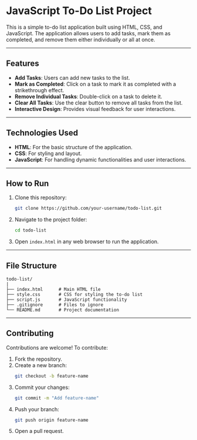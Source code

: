# JavaScript To-Do List Project

This is a simple to-do list application built using HTML, CSS, and JavaScript. The application allows users to add tasks, mark them as completed, and remove them either individually or all at once.

---

## Features
- **Add Tasks**: Users can add new tasks to the list.
- **Mark as Completed**: Click on a task to mark it as completed with a strikethrough effect.
- **Remove Individual Tasks**: Double-click on a task to delete it.
- **Clear All Tasks**: Use the clear button to remove all tasks from the list.
- **Interactive Design**: Provides visual feedback for user interactions.

---

## Technologies Used
- **HTML**: For the basic structure of the application.
- **CSS**: For styling and layout.
- **JavaScript**: For handling dynamic functionalities and user interactions.

---

## How to Run
1. Clone this repository:
   ```bash
   git clone https://github.com/your-username/todo-list.git
   ```
2. Navigate to the project folder:
   ```bash
   cd todo-list
   ```
3. Open `index.html` in any web browser to run the application.

---

## File Structure
```
todo-list/
|
├── index.html      # Main HTML file
├── style.css       # CSS for styling the to-do list
├── script.js       # JavaScript functionality
├── .gitignore      # Files to ignore
└── README.md       # Project documentation
```


---

## Contributing
Contributions are welcome! To contribute:
1. Fork the repository.
2. Create a new branch:
   ```bash
   git checkout -b feature-name
   ```
3. Commit your changes:
   ```bash
   git commit -m "Add feature-name"
   ```
4. Push your branch:
   ```bash
   git push origin feature-name
   ```
5. Open a pull request.



